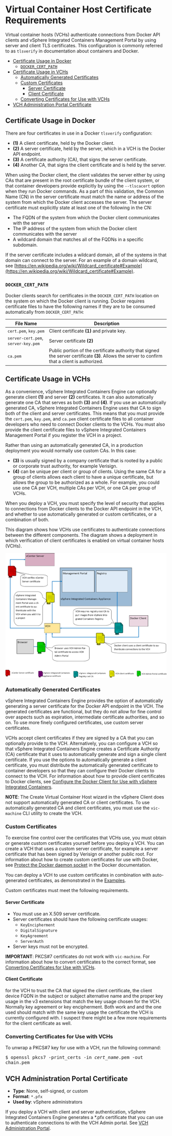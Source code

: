 # Virtual Container Host Certificate Requirements #

Virtual container hosts (VCHs) authenticate connections from Docker API clients and vSphere Integrated Containers Management Portal by using server and client TLS certificates. This configuration is commonly referred to as `tlsverify` in documentation about containers and Docker. 

- [Certificate Usage in Docker](#docker_certs)
  - [`DOCKER_CERT_PATH`](#dockercertpath)
- [Certificate Usage in VCHs](#vch_cert_use)
  - [Automatically Generated Certificates](#auto)
  - [Custom Certificates](#custom)
     - [Server Certificate](#servercert)
     - [Client Certificate](#clientcert) 
  - [Converting Certificates for Use with VCHs](#convertcerts)
- [VCH Administration Portal Certificate](#vch_admin)

## Certificate Usage in Docker <a id="docker_certs"></a>

There are four certificates in use in a Docker `tlsverify` configuration:

- **(1)** A client certificate, held by the Docker client.
- **(2)** A server certificate, held by the server, which in a VCH is the Docker API endpoint.
- **(3)** A certificate authority (CA), that signs the server certificate.
- **(4)** Another CA, that signs the client certificate and is held by the server.

When using the Docker client, the client validates the server either by using CAs that are present in the root certificate bundle of the client system, or that container developers provide explicitly by using the `--tlscacert` option when they run Docker commands. As a part of this validation, the Common Name (CN) in the server certificate must match the name or address of the system from which the Docker client accesses the server. The server certificate must explicitly state at least one of the following in the CN:

- The FQDN of the system from which the Docker client communicates with the server
- The IP address of the system from which the Docker client communicates  with the server
- A wildcard domain that matches all of the FQDNs in a specific subdomain. 

If the server certificate includes a wildcard domain, all of the systems in that domain can connect to the server. For an example of a domain wildcard, see [https://en.wikipedia.org/wiki/Wildcard_certificate#Example](https://en.wikipedia.org/wiki/Wildcard_certificate#Example).


### `DOCKER_CERT_PATH` <a id="dockercertpath"></a>

Docker clients search for certificates in the `DOCKER_CERT_PATH` location on the system on which the Docker client is running. Docker requires certificate files to have the following names if they are to be  consumed automatically from `DOCKER_CERT_PATH`:

|**File Name**|**Description**|
|---|---|
|`cert.pem`, `key.pem`|Client certificate **(1)** and private key.|
|`server-cert.pem`, `server-key.pem`|Server certificate **(2)**|
|`ca.pem`|Public portion of the certificate authority that signed the server certificate **(3)**. Allows the server to confirm that a client is authorized.|

## Certificate Usage in VCHs <a id="vch_cert_use"></a>

As a convenience, vSphere Integrated Containers Engine can optionally generate client **(1)** and server **(2)** certificates. It can also  automatically generate one CA that serves as both **(3)** and **(4)**. If you use an automatically generated CA, vSphere Integrated Containers Engine uses that CA to sign both of the client and server certificates. This means that you must provide the `cert.pem`, `key.pem`, and `ca.pem` client certificate files to all container developers who need to connect Docker clients to the VCHs. You must also provide the client certificate files to vSphere Integrated Containers Management Portal if you register the VCH in a project.

Rather than using an automatically generated CA, in a production deployment you would normally use custom CAs. In this case:

- **(3)** is usually signed by a company certificate that is rooted by a public or corporate trust authority, for example Verisign. 
- **(4)** can be unique per client or group of clients. Using the same CA for a group of clients allows each client to have a unique certificate, but allows the group to be authorized as a whole. For example, you could use one CA per VCH, multiple CAs per VCH, or one CA per group of VCHs.

When you deploy a VCH, you must specify the level of security that applies to connections from Docker clients to the Docker API endpoint in the VCH, and whether to use automatically generated or custom certificates, or a combination of both. 

This diagram shows how VCHs use certificates to authenticate connections between the different components. The diagram shows a deployment in which verification of client certificates is enabled on virtual container hosts (VCHs).

![vSphere Integrated Containers Appliance Certificates](graphics/vch_certs.png)

### Automatically Generated Certificates <a id="auto"></a>

vSphere Integrated Containers Engine provides the option of automatically generating a server certificate for the Docker API endpoint in the VCH. The generated certificates are functional, but they do not allow for fine control over aspects such as expiration, intermediate certificate authorities, and so on. To use more finely configured certificates, use custom server certificates.

VCHs accept client certificates if they are signed by a CA that you  can optionally provide to the VCH. Alternatively, you can configure a VCH so that vSphere Integrated Containers Engine creates a Certificate Authority (CA) certificate that it uses to automatically generate and sign a single client certificate. If you use the options to automatically generate a client certificate, you must distribute the automatically generated certificate to container developers so that they can configure their Docker clients to connect to the VCH. For information about how to provide client certificates to Docker clients, see [Configure the Docker Client for Use with vSphere Integrated Containers](../vic_app_dev/configure_docker_client.md).

**NOTE**: The Create Virtual Container Host wizard in the vSphere Client does not support automatically generated CA or client certificates. To use automatically generated CA and client certificates, you must use the `vic-machine` CLI utility to create the VCH.

### Custom Certificates <a id="custom"></a>

To exercise fine control over the certificates that VCHs use, you must obtain or generate custom certificates yourself before you deploy a VCH. You can create a VCH that uses a custom server certificate, for example  a server certificate that has been signed by Verisign or another public root. For information about how to create custom certificates for use with Docker, see [Protect the Docker daemon socket](https://docs.docker.com/engine/security/https/) in the Docker documentation. 

You can deploy a VCH to use custom certificates in combination with auto-generated certificates, as demonstrated in the [Examples](vch_cert_options.md#examples). 

Custom certificates must meet the following requirements.

#### Server Certificate <a id="servercert"></a>

- You must use an X.509 server certificate.
- Server certificates should have the following certificate usages:
  - `KeyEncipherment`
  - `DigitalSignature`
  - `KeyAgreement`
  - `ServerAuth`
- Server keys must not be encrypted.

**IMPORTANT**: PKCS#7 certificates do not work with `vic-machine`. For information about how to convert certificates to the correct format, see [Converting Certificates for Use with VCHs](vic_cert_reqs.md#convertcerts). 

#### Client Certificate <a id="clientcert"></a>

for the VCH to trust the CA that signed the client certificate, the client device FQDN in the subject or subject alternative name and the proper key usage in the v3 extensions that match the key usage chosen for the VCH. Normally key agreement or key encipherment. Both work and and the one used should match with the same key usage the certificate the VCH is currently configured with. I suspect there might be a few more requirements for the client certificate as well.

### Converting Certificates for Use with VCHs <a id="convertcerts"></a>

To unwrap a PKCS#7 key for use with a VCH, run the following command: <pre>$ openssl pkcs7 -print_certs -in <i>cert_name</i>.pem -out chain.pem</pre>

## VCH Administration Portal Certificate <a id="vch_admin"></a>

- **Type**: None, self-signed, or custom
- **Format**: `*.pfx`
- **Used by**: vSphere administrators

If you deploy a VCH with client and server authentication, vSphere Integrated Containers Engine generates a *.pfx certificate that you can use to authenticate connections to with the VCH Admin portal. See [VCH Administration Portal](access_vicadmin.md).